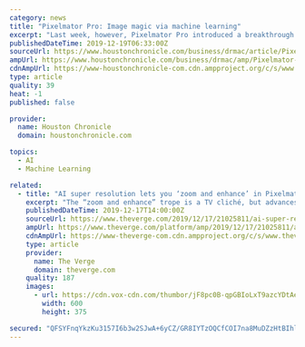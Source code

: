 ```yaml
---
category: news
title: "Pixelmator Pro: Image magic via machine learning"
excerpt: "Last week, however, Pixelmator Pro introduced a breakthrough feature called ML Super Resolution that uses machine learning to increase the resolution (size) of an image without losing (much) detail or introducing unwanted artifacts. The blog post announcing the new feature proudly proclaimed, “Yes, zooming and enhancing images like they do in ..."
publishedDateTime: 2019-12-19T06:33:00Z
sourceUrl: https://www.houstonchronicle.com/business/drmac/article/Pixelmator-Pro-Image-magic-via-machine-learning-14915990.php
ampUrl: https://www.houstonchronicle.com/business/drmac/amp/Pixelmator-Pro-Image-magic-via-machine-learning-14915990.php
cdnAmpUrl: https://www-houstonchronicle-com.cdn.ampproject.org/c/s/www.houstonchronicle.com/business/drmac/amp/Pixelmator-Pro-Image-magic-via-machine-learning-14915990.php
type: article
quality: 39
heat: -1
published: false

provider:
  name: Houston Chronicle
  domain: houstonchronicle.com

topics:
  - AI
  - Machine Learning

related:
  - title: "AI super resolution lets you ‘zoom and enhance’ in Pixelmator Pro"
    excerpt: "The “zoom and enhance” trope is a TV cliché, but advances in AI are ... MacBook Pro), it’s fast enough to be a boon to designers and image editors of all stripes. There are some examples below from Pixelmator, with a zoomed-in low resolution image on the left, and the processed ML Super Resolution image on the right: You can see more ..."
    publishedDateTime: 2019-12-17T14:00:00Z
    sourceUrl: https://www.theverge.com/2019/12/17/21025811/ai-super-resolution-zoom-enhance-pixelmator-pro
    ampUrl: https://www.theverge.com/platform/amp/2019/12/17/21025811/ai-super-resolution-zoom-enhance-pixelmator-pro
    cdnAmpUrl: https://www-theverge-com.cdn.ampproject.org/c/s/www.theverge.com/platform/amp/2019/12/17/21025811/ai-super-resolution-zoom-enhance-pixelmator-pro
    type: article
    provider:
      name: The Verge
      domain: theverge.com
    quality: 187
    images:
      - url: https://cdn.vox-cdn.com/thumbor/jF8pc0B-qpGBIoLxT9azcYDtAew=/0x0:600x375/1400x933/filters:focal(252x140:348x236):no_upscale()/cdn.vox-cdn.com/uploads/chorus_image/image/65922117/pixelmator_ml_super_resolution_gif.0.gif
        width: 600
        height: 375

secured: "QFSYFnqYkzKu3157I6b3w2SJwA+6yCZ/GR8IYTzOQCfCOI7na8MuDZzHtBIhlKON5tQYs2cFDEEatv72uTgv7Wc/LCbOjZcCkjVCTuEIdmCdHigA1aMdkE7batkwEK1fCeqIsPoyWiMeySg28LC8+J9qjinSBG1r+taW1rdo/nCsqjYzTaoipqkM5BnNSJUxnbUbrPCyMpbjds3bL0XB9vfplUGbnobg/aoP3uEJiNjCQe2dAoigUfMC8YQbU7kcl3ASSa4mTyfZMVlwRcgpOw==;BPgnr8USTidblqZOAeZQUA=="
---
```


